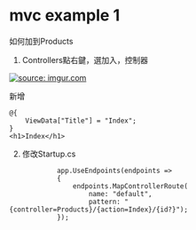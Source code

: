 # mvc example 1

如何加到Products

1. Controllers點右鍵，選加入，控制器

<a href="https://imgur.com/3VxfwuM"><img src="https://i.imgur.com/3VxfwuM.png" title="source: imgur.com" /></a>

新增
```
@{
    ViewData["Title"] = "Index";
}
<h1>Index</h1>
```


2. 俢改Startup.cs

```
            app.UseEndpoints(endpoints =>
            {
                endpoints.MapControllerRoute(
                    name: "default",
                    pattern: "{controller=Products}/{action=Index}/{id?}");
            });
```